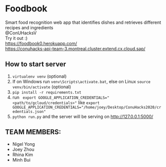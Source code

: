 # Foodbook
Smart food recognition web app that identifies dishes and retrieves different recipes and ingredients <br />
@ConUHacksV <br />
Try it out :) <br />
https://foodbook0.herokuapp.com/ <br />
https://conuhacks-api-team-3.montreal.cluster.extend.cx.cloud.sap/

## How to start server

1) `virtualenv venv` (optional)
2) If on Windows run `venv\Scripts\activate.bat`, else on Linux `source venv/bin/activate` (optional)
3) `pip install -r requirements.txt`
4) run ` export GOOGLE_APPLICATION_CREDENTIALS="<path/to/gcloud/credentials>"` like `export GOOGLE_APPLICATION_CREDENTIALS="/home/joey/Desktop/ConuHacks2020/credentials.json"`
5) `python run.py` and the server will be serving on http://127.0.0.1:5000/

## TEAM MEMBERS:
+ Nigel Yong
+ Joey Zhou
+ Rhina Kim
+ Minh Bui
